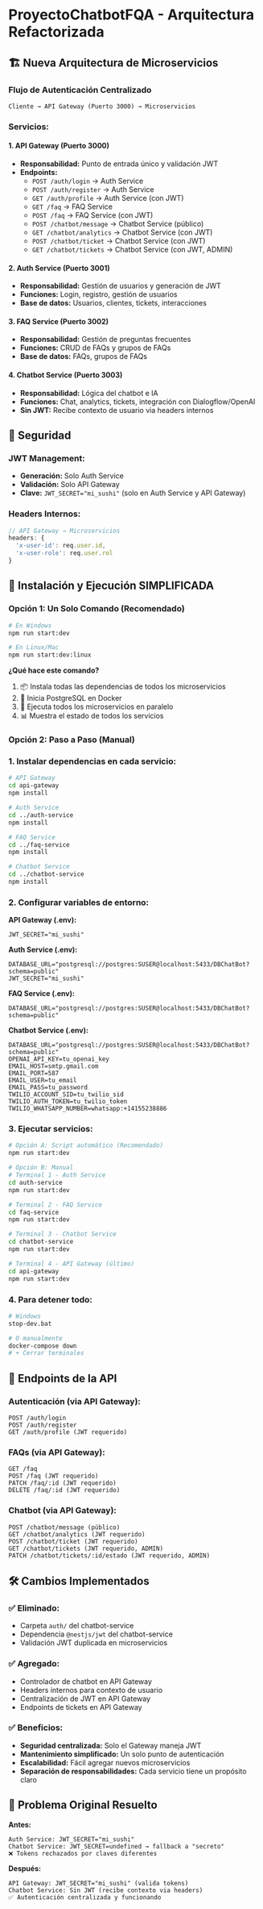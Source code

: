# ProyectoChatbotFQA - Arquitectura Refactorizada

## 🏗️ **Nueva Arquitectura de Microservicios**

### **Flujo de Autenticación Centralizado**

```
Cliente → API Gateway (Puerto 3000) → Microservicios
```

### **Servicios:**

#### **1. API Gateway** (Puerto 3000)
- **Responsabilidad:** Punto de entrada único y validación JWT
- **Endpoints:**
  - `POST /auth/login` → Auth Service
  - `POST /auth/register` → Auth Service  
  - `GET /auth/profile` → Auth Service (con JWT)
  - `GET /faq` → FAQ Service
  - `POST /faq` → FAQ Service (con JWT)
  - `POST /chatbot/message` → Chatbot Service (público)
  - `GET /chatbot/analytics` → Chatbot Service (con JWT)
  - `POST /chatbot/ticket` → Chatbot Service (con JWT)
  - `GET /chatbot/tickets` → Chatbot Service (con JWT, ADMIN)

#### **2. Auth Service** (Puerto 3001)
- **Responsabilidad:** Gestión de usuarios y generación de JWT
- **Funciones:** Login, registro, gestión de usuarios
- **Base de datos:** Usuarios, clientes, tickets, interacciones

#### **3. FAQ Service** (Puerto 3002)
- **Responsabilidad:** Gestión de preguntas frecuentes
- **Funciones:** CRUD de FAQs y grupos de FAQs
- **Base de datos:** FAQs, grupos de FAQs

#### **4. Chatbot Service** (Puerto 3003)
- **Responsabilidad:** Lógica del chatbot e IA
- **Funciones:** Chat, analytics, tickets, integración con Dialogflow/OpenAI
- **Sin JWT:** Recibe contexto de usuario via headers internos

## 🔐 **Seguridad**

### **JWT Management:**
- **Generación:** Solo Auth Service
- **Validación:** Solo API Gateway
- **Clave:** `JWT_SECRET="mi_sushi"` (solo en Auth Service y API Gateway)

### **Headers Internos:**
```typescript
// API Gateway → Microservicios
headers: {
  'x-user-id': req.user.id,
  'x-user-role': req.user.rol
}
```

## 🚀 **Instalación y Ejecución SIMPLIFICADA**

### **Opción 1: Un Solo Comando (Recomendado)**

```bash
# En Windows
npm run start:dev

# En Linux/Mac  
npm run start:dev:linux
```

**¿Qué hace este comando?**
1. 📦 Instala todas las dependencias de todos los microservicios
2. 🐳 Inicia PostgreSQL en Docker
3. 🚀 Ejecuta todos los microservicios en paralelo
4. 📊 Muestra el estado de todos los servicios

### **Opción 2: Paso a Paso (Manual)**

### **1. Instalar dependencias en cada servicio:**
```bash
# API Gateway
cd api-gateway
npm install

# Auth Service
cd ../auth-service
npm install

# FAQ Service
cd ../faq-service
npm install

# Chatbot Service
cd ../chatbot-service
npm install
```

### **2. Configurar variables de entorno:**

**API Gateway (.env):**
```env
JWT_SECRET="mi_sushi"
```

**Auth Service (.env):**
```env
DATABASE_URL="postgresql://postgres:SUSER@localhost:5433/DBChatBot?schema=public"
JWT_SECRET="mi_sushi"
```

**FAQ Service (.env):**
```env
DATABASE_URL="postgresql://postgres:SUSER@localhost:5433/DBChatBot?schema=public"
```

**Chatbot Service (.env):**
```env
DATABASE_URL="postgresql://postgres:SUSER@localhost:5433/DBChatBot?schema=public"
OPENAI_API_KEY=tu_openai_key
EMAIL_HOST=smtp.gmail.com
EMAIL_PORT=587
EMAIL_USER=tu_email
EMAIL_PASS=tu_password
TWILIO_ACCOUNT_SID=tu_twilio_sid
TWILIO_AUTH_TOKEN=tu_twilio_token
TWILIO_WHATSAPP_NUMBER=whatsapp:+14155238886
```

### **3. Ejecutar servicios:**
```bash
# Opción A: Script automático (Recomendado)
npm run start:dev

# Opción B: Manual
# Terminal 1 - Auth Service
cd auth-service
npm run start:dev

# Terminal 2 - FAQ Service  
cd faq-service
npm run start:dev

# Terminal 3 - Chatbot Service
cd chatbot-service
npm run start:dev

# Terminal 4 - API Gateway (último)
cd api-gateway
npm run start:dev
```

### **4. Para detener todo:**
```bash
# Windows
stop-dev.bat

# O manualmente
docker-compose down
# + Cerrar terminales
```

## 📡 **Endpoints de la API**

### **Autenticación (via API Gateway):**
```http
POST /auth/login
POST /auth/register
GET /auth/profile (JWT requerido)
```

### **FAQs (via API Gateway):**
```http
GET /faq
POST /faq (JWT requerido)
PATCH /faq/:id (JWT requerido)
DELETE /faq/:id (JWT requerido)
```

### **Chatbot (via API Gateway):**
```http
POST /chatbot/message (público)
GET /chatbot/analytics (JWT requerido)
POST /chatbot/ticket (JWT requerido)
GET /chatbot/tickets (JWT requerido, ADMIN)
PATCH /chatbot/tickets/:id/estado (JWT requerido, ADMIN)
```

## 🛠️ **Cambios Implementados**

### ✅ **Eliminado:**
- Carpeta `auth/` del chatbot-service
- Dependencia `@nestjs/jwt` del chatbot-service
- Validación JWT duplicada en microservicios

### ✅ **Agregado:**
- Controlador de chatbot en API Gateway
- Headers internos para contexto de usuario
- Centralización de JWT en API Gateway
- Endpoints de tickets en API Gateway

### ✅ **Beneficios:**
- **Seguridad centralizada:** Solo el Gateway maneja JWT
- **Mantenimiento simplificado:** Un solo punto de autenticación
- **Escalabilidad:** Fácil agregar nuevos microservicios
- **Separación de responsabilidades:** Cada servicio tiene un propósito claro

## 🐛 **Problema Original Resuelto**

**Antes:**
```
Auth Service: JWT_SECRET="mi_sushi"
Chatbot Service: JWT_SECRET=undefined → fallback a "secreto"
❌ Tokens rechazados por claves diferentes
```

**Después:**
```
API Gateway: JWT_SECRET="mi_sushi" (valida tokens)
Chatbot Service: Sin JWT (recibe contexto via headers)
✅ Autenticación centralizada y funcionando
```
